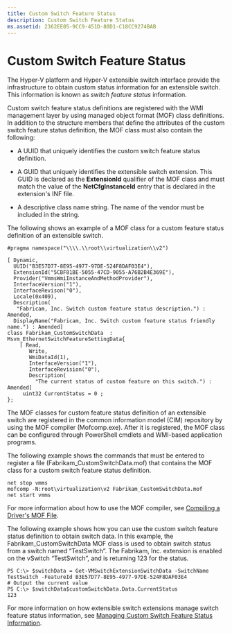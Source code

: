 ```yaml
---
title: Custom Switch Feature Status
description: Custom Switch Feature Status
ms.assetid: 2362EE05-9CC9-451D-80D1-C18CC9274BAB
---
```


# Custom Switch Feature Status


The Hyper-V platform and Hyper-V extensible switch interface provide the infrastructure to obtain custom status information for an extensible switch. This information is known as *switch feature status* information.

Custom switch feature status definitions are registered with the WMI management layer by using managed object format (MOF) class definitions. In addition to the structure members that define the attributes of the custom switch feature status definition, the MOF class must also contain the following:

-   A UUID that uniquely identifies the custom switch feature status definition.

-   A GUID that uniquely identifies the extensible switch extension. This GUID is declared as the **ExtensionId** qualifier of the MOF class and must match the value of the **NetCfgInstanceId** entry that is declared in the extension's INF file.

-   A descriptive class name string. The name of the vendor must be included in the string.

The following shows an example of a MOF class for a custom feature status definition of an extensible switch.

```
#pragma namespace("\\\\.\\root\\virtualization\\v2")

[ Dynamic,
  UUID("B3E57D77-8E95-4977-97DE-524F8DAF03E4"),
  ExtensionId("5CBF81BE-5055-47CD-9055-A76B2B4E369E"), 
  Provider("VmmsWmiInstanceAndMethodProvider"), 
  InterfaceVersion("1"),
  InterfaceRevison("0"),
  Locale(0x409),
  Description(
   "Fabricam, Inc. Switch custom feature status description.") : Amended,
  DisplayName("Fabricam, Inc. Switch custom feature status friendly name.") : Amended]
class Fabrikam_CustomSwitchData  : Msvm_EthernetSwitchFeatureSettingData{
    [ Read,
       Write,
       WmiDataId(1),
       InterfaceVersion("1"),
       InterfaceRevision("0"),
       Description(
         "The current status of custom feature on this switch.") : Amended]
     uint32 CurrentStatus = 0 ;
};
```

The MOF classes for custom feature status definition of an extensible switch are registered in the common information model (CIM) repository by using the MOF compiler (Mofcomp.exe). After it is registered, the MOF class can be configured through PowerShell cmdlets and WMI-based application programs.

The following example shows the commands that must be entered to register a file (Fabrikam\_CustomSwitchData.mof) that contains the MOF class for a custom switch feature status definition.

```
net stop vmms
mofcomp -N:root\virtualization\v2 Fabrikam_CustomSwitchData.mof
net start vmms
```

For more information about how to use the MOF compiler, see [Compiling a Driver's MOF File](https://msdn.microsoft.com/library/windows/hardware/ff542012).

The following example shows how you can use the custom switch feature status definition to obtain switch data. In this example, the Fabrikam\_CustomSwitchData MOF class is used to obtain switch status from a switch named “TestSwitch”. The Fabrikam, Inc. extension is enabled on the vSwitch “TestSwitch”, and is returning 123 for the status.

```
PS C:\> $switchData = Get-VMSwitchExtensionSwitchData -SwitchName TestSwitch -FeatureId B3E57D77-8E95-4977-97DE-524F8DAF03E4
# Output the current value
PS C:\> $switchData$customSwitchData.Data.CurrentStatus
123
```

For more information on how extensible switch extensions manage switch feature status information, see [Managing Custom Switch Feature Status Information](managing-custom-switch-feature-status-information.md).

 

 





